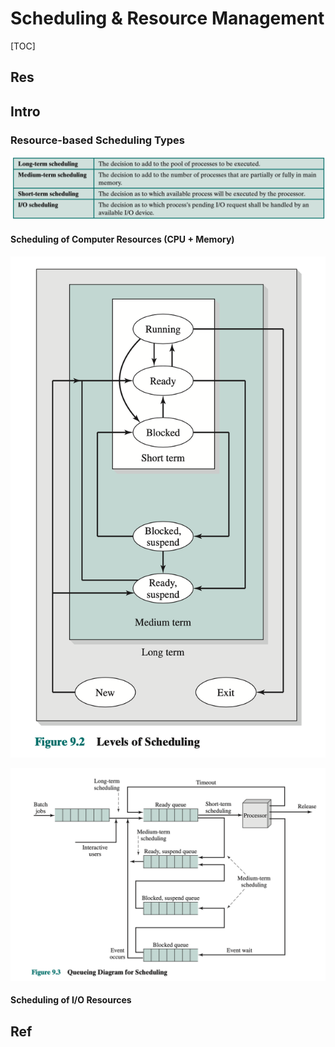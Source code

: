 # Scheduling & Resource Management

[TOC]



## Res


## Intro
### Resource-based Scheduling Types

![](../../../../../Assets/Pics/Screenshot%202023-05-18%20at%202.21.32%20PM.png)


#### Scheduling of Computer Resources (CPU + Memory)

![|400](../../../../../Assets/Pics/Screenshot%202023-05-18%20at%202.16.49%20PM.png)


![](../../../../../Assets/Pics/Screenshot%202023-05-18%20at%202.22.57%20PM.png)



#### Scheduling of I/O Resources


## Ref

